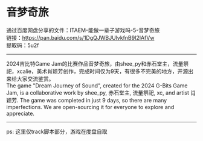 # 音梦奇旅

通过百度网盘分享的文件：ITAEM-能做一辈子游戏吗-5-音梦奇旅<br>
链接：https://pan.baidu.com/s/1DgQJWBJUlvkfnB9I2lAfVw <br>
提取码：5u2f

---

2024吉比特Game Jam的比赛作品音梦奇旅，由shee_py和赤石堂主，流量祭祀，xcalie，美术肖颖芳创作，完成时间仅为9天，有很多不完美的地方，开源出来给大家交流鉴赏。<br>
The game "Dream Journey of Sound", created for the 2024 G-Bits Game Jam, is a collaborative work by shee_py, 赤石堂主, 流量祭祀, xc, and artist 肖颖芳. The game was completed in just 9 days, so there are many imperfections. We are open-sourcing it for everyone to explore and appreciate.

---

ps: 这里仅track脚本部分，游戏在度盘自取

